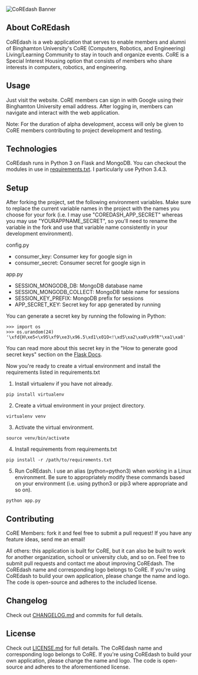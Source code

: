 ![CoREdash Banner](https://raw.githubusercontent.com/alanplotko/CoREdash/master/static/assets/img/logo.png)

## About CoREdash

CoREdash is a web application that serves to enable members and alumni of Binghamton University's CoRE (Computers, Robotics, and Engineering) Living/Learning Community to stay in touch and organize events. CoRE is a Special Interest Housing option that consists of members who share interests in computers, robotics, and engineering.

## Usage

Just visit the website. CoRE members can sign in with Google using their Binghamton University email address. After logging in, members can navigate and interact with the web application.

Note: For the duration of alpha development, access will only be given to CoRE members contributing to project development and testing.

## Technologies

CoREdash runs in Python 3 on Flask and MongoDB. You can checkout the modules in use in [requirements.txt](https://github.com/alanplotko/CoREdash/blob/master/requirements.txt). I particularly use Python 3.4.3.

## Setup

After forking the project, set the following environment variables. Make sure to replace the current variable names in the project with the names you choose for your fork (i.e. I may use "COREDASH_APP_SECRET" whereas you may use "YOURAPPNAME_SECRET", so you'll need to rename the variable in the fork and use that variable name consistently in your development environment).

config.py
- consumer_key:  Consumer key for google sign in
- consumer_secret: Consumer secret for google sign in

app.py
- SESSION_MONGODB_DB: MongoDB database name
- SESSION_MONGODB_COLLECT: MongoDB table name for sessions
- SESSION_KEY_PREFIX: MongoDB prefix for sessions
- APP_SECRET_KEY: Secret key for app generated by running

You can generate a secret key by running the following in Python:

```
>>> import os
>>> os.urandom(24)
'\xfd{H\xe5<\x95\xf9\xe3\x96.5\xd1\x01O<!\xd5\xa2\xa0\x9fR"\xa1\xa8'
```

You can read more about this secret key in the "How to generate good secret keys" section on the [Flask Docs](http://flask.pocoo.org/docs/0.10/quickstart/#sessions).

Now you're ready to create a virtual environment and install the requirements listed in requirements.txt

1) Install virtualenv if you have not already.

```
pip install virtualenv
```

2) Create a virtual environment in your project directory.

```
virtualenv venv
```

3) Activate the virtual environment.

```
source venv/bin/activate
```

4) Install requirements from requirements.txt

```
pip install -r /path/to/requirements.txt
```

5) Run CoREdash. I use an alias (python=python3) when working in a Linux environment. Be sure to appropriately modify these commands based on your environment (i.e. using python3 or pip3 where appropriate and so on).

```
python app.py
```

## Contributing

CoRE Members: fork it and feel free to submit a pull request! If you have any feature ideas, send me an email!

All others: this application is built for CoRE, but it can also be built to work for another organization, school or university club, and so on. Feel free to submit pull requests and contact me about improving CoREdash. The CoREdash name and corresponding logo belongs to CoRE. If you're using CoREdash to build your own application, please change the name and logo. The code is open-source and adheres to the included license.

## Changelog

Check out [CHANGELOG.md](https://github.com/alanplotko/CoREdash/blob/master/CHANGELOG.md) and commits for full details.

## License

Check out [LICENSE.md](https://github.com/alanplotko/CoREdash/blob/master/LICENSE.md) for full details. The CoREdash name and corresponding logo belongs to CoRE. If you're using CoREdash to build your own application, please change the name and logo. The code is open-source and adheres to the aforementioned license.
